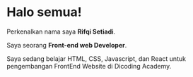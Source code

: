 # Halo semua! 

Perkenalkan nama saya **Rifqi Setiadi**.

Saya seorang **Front-end web Developer**.

Saya sedang belajar HTML, CSS, Javascript, dan React untuk pengembangan FrontEnd Website di Dicoding Academy.
